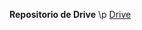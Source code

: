 **Repositorio de Drive** \p
[Drive](https://drive.google.com/drive/u/0/folders/1-83A6KA4iAWpChV25BayLei4rN7RB-2i)
